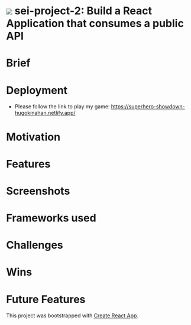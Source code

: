 # ![](https://ga-dash.s3.amazonaws.com/production/assets/logo-9f88ae6c9c3871690e33280fcf557f33.png) sei-project-2: Build a React Application that consumes a public API


# Brief

# Deployment

- Please follow the link to play my game: https://superhero-showdown-hugokinahan.netlify.app/

# Motivation

# Features

# Screenshots

# Frameworks used

# Challenges

# Wins

# Future Features


This project was bootstrapped with [Create React App](https://github.com/facebook/create-react-app).

